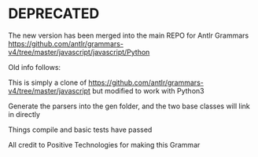 # DEPRECATED

The new version has been merged into the main REPO for Antlr Grammars
https://github.com/antlr/grammars-v4/tree/master/javascript/javascript/Python

Old info follows:

This is simply a clone of https://github.com/antlr/grammars-v4/tree/master/javascript but modified to work with Python3

Generate the parsers into the gen folder, and the two base classes will link in directly

Things compile and basic tests have passed

All credit to Positive Technologies for making this Grammar

